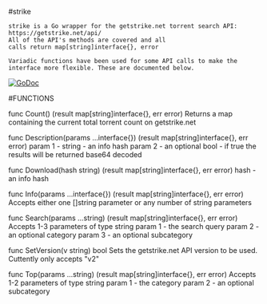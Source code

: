 #strike

    strike is a Go wrapper for the getstrike.net torrent search API: https://getstrike.net/api/ 
    All of the API's methods are covered and all
    calls return map[string]interface{}, error

    Variadic functions have been used for some API calls to make the interface more flexible. These are documented below.

[![GoDoc](https://godoc.org/github.com/Pappa/strike?status.svg)](https://godoc.org/github.com/Pappa/strike)

#FUNCTIONS

func Count() (result map[string]interface{}, err error)
    Returns a map containing the current total torrent count on getstrike.net

func Description(params ...interface{}) (result map[string]interface{}, err error)
    param 1 - string - an info hash 
    param 2 - an optional bool - if true the results will be returned base64 decoded

func Download(hash string) (result map[string]interface{}, err error)
    hash - an info hash

func Info(params ...interface{}) (result map[string]interface{}, err error)
    Accepts either one []string parameter or any number of string parameters

func Search(params ...string) (result map[string]interface{}, err error)
    Accepts 1-3 parameters of type string
    param 1 - the search query 
    param 2 - an optional category
    param 3 - an optional subcategory

func SetVersion(v string) bool
    Sets the getstrike.net API version to be used. Cuttently only accepts "v2"

func Top(params ...string) (result map[string]interface{}, err error)
    Accepts 1-2 parameters of type string 
    param 1 - the category 
    param 2 - an optional subcategory


